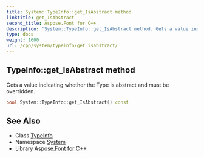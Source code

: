 ```yaml
---
title: System::TypeInfo::get_IsAbstract method
linktitle: get_IsAbstract
second_title: Aspose.Font for C++
description: 'System::TypeInfo::get_IsAbstract method. Gets a value indicating whether the Type is abstract and must be overridden in C++.'
type: docs
weight: 1600
url: /cpp/system/typeinfo/get_isabstract/
---
```

## TypeInfo::get_IsAbstract method


Gets a value indicating whether the Type is abstract and must be overridden.

```cpp
bool System::TypeInfo::get_IsAbstract() const
```

## See Also

* Class [TypeInfo](../)
* Namespace [System](../../)
* Library [Aspose.Font for C++](../../../)
